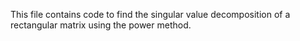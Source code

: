 This file contains code to find the singular value decomposition of a rectangular matrix using the power method.